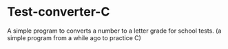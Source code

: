 # Test-converter-C
A simple program to converts a number to a letter grade for school tests. (a simple program from a while ago to practice C)
